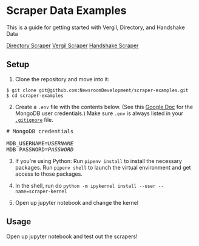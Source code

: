 # Scraper Data Examples

This is a guide for getting started with Vergil, Directory, and Handshake Data

[Directory Scraper](https://github.com/graphicsdesk/directory-scraper)
[Vergil Scraper](https://github.com/graphicsdesk/vergil-scraper)
[Handshake Scraper](https://github.com/graphicsdesk/lionshare-scraper)

## Setup

1. Clone the repository and move into it:

```
$ git clone git@github.com:NewsroomDevelopment/scraper-examples.git
$ cd scraper-examples
```

2. Create a `.env` file with the contents below. (See this [Google Doc](https://docs.google.com/document/d/1C6WPRpabD6YXjQK3VnvjGy02fgxaARHbJTirm3Rzf8I/edit) for the MongoDB user credentials.) Make sure `.env` is always listed in your [`.gitignore`](https://guide.freecodecamp.org/git/gitignore/) file.

<pre>
# MongoDB credentials

MDB_USERNAME=<var>USERNAME</var>
MDB_PASSWORD=<var>PASSWORD</var>
</pre>

3. If you're using Python: Run `pipenv install` to install the necessary packages. Run `pipenv shell` to launch the virtual environment and get access to those packages.

4. In the shell, run do `python -m ipykernel install --user --name=scraper-kernel`

5. Open up jupyter notebook and change the kernel

## Usage

Open up jupyter notebook and test out the scrapers!
